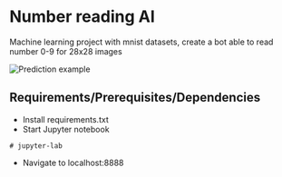 # Number reading AI

Machine learning project with mnist datasets, create a bot able to read number 0-9 for 28x28 images

<img alt="Prediction example" title="Prediction example" src="https://i.imgur.com/UWKH8IQ.png">

## Requirements/Prerequisites/Dependencies

- Install requirements.txt
- Start Jupyter notebook
```
# jupyter-lab
```
- Navigate to localhost:8888
